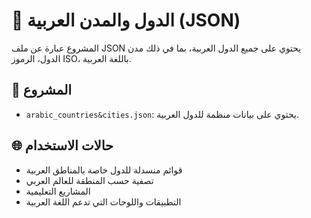 # 🕌 الدول والمدن العربية (JSON)

المشروع عبارة عن ملف JSON يحتوي على جميع الدول العربية، بما في ذلك مدن الدول، الرموز ISO، باللغة العربية.

## 📁 المشروع

* `arabic_countries&cities.json`: يحتوي على بيانات منظمة للدول العربية.

## 🌐 حالات الاستخدام

* قوائم منسدلة للدول خاصة بالمناطق العربية
* تصفية حسب المنطقة للعالم العربي
* المشاريع التعليمية
* التطبيقات واللوحات التي تدعم اللغة العربية
